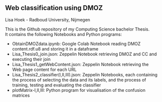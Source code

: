 ## Web classification using DMOZ
Lisa Hoek - Radboud University, Nijmegen

This is the Github repository of my Computing Science bachelor Thesis. <br>
It contains the following Notebooks and Python programs: <br>
 - ObtainDMOZdata.ipynb: Google Colab Notebook reading DMOZ content.rdf.u8 and storing it in a dataframe
 - Lisa_Thesis0_join.json: Zeppelin Notebook retrieving DMOZ and CC and executing their join
 - Lisa_Thesis1_getWebContent.json: Zeppelin Notebook retrieving the Web page content for each URL
 - Lisa_Thesis2_classifier(I,II,III).json: Zeppelin Notebooks, each containing the process of selecting the data and its labels, and the process of training, testing and evaluating the classifier
 - plotMatrix-I,II,III: Python program for visualisation of the confusion matrices